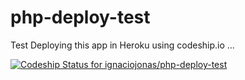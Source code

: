 php-deploy-test
===============

Test Deploying this app in Heroku using codeship.io
...

[ ![Codeship Status for ignaciojonas/php-deploy-test](https://codeship.io/projects/c90a9950-218e-0132-b6f9-7a392cccb961/status)](https://codeship.io/projects/36293)

